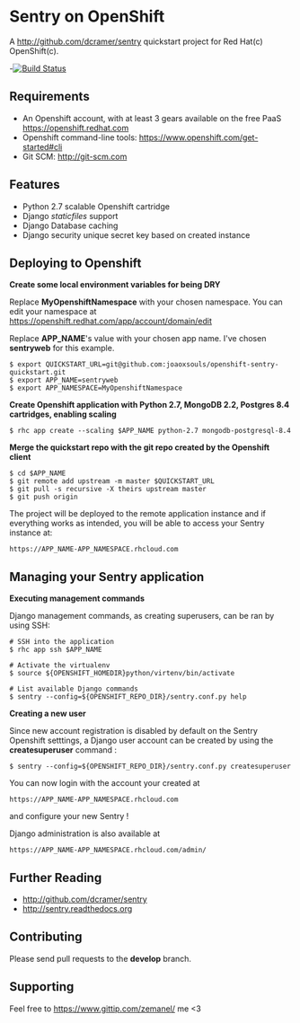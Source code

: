 Sentry on OpenShift
===================

A http://github.com/dcramer/sentry quickstart project for Red Hat(c) OpenShift(c).

-[![Build Status](https://travis-ci.org/zemanel/openshift-sentry-quickstart.png)](https://travis-ci.org/zemanel/openshift-sentry-quickstart)

Requirements
------------

- An Openshift account, with at least 3 gears available on the free PaaS https://openshift.redhat.com
- Openshift command-line tools: https://www.openshift.com/get-started#cli
- Git SCM: http://git-scm.com

Features
--------

- Python 2.7 scalable Openshift cartridge
- Django *staticfiles* support
- Django Database caching
- Django security unique secret key based on created instance

Deploying to Openshift
----------------------

**Create some local environment variables for being DRY**

Replace **MyOpenshiftNamespace** with your chosen namespace. You can edit your namespace at https://openshift.redhat.com/app/account/domain/edit

Replace **APP_NAME**'s value with your chosen app name. I've chosen **sentryweb** for this example.

    $ export QUICKSTART_URL=git@github.com:joaoxsouls/openshift-sentry-quickstart.git
    $ export APP_NAME=sentryweb
    $ export APP_NAMESPACE=MyOpenshiftNamespace

**Create Openshift application with Python 2.7, MongoDB 2.2, Postgres 8.4 cartridges, enabling scaling**

    $ rhc app create --scaling $APP_NAME python-2.7 mongodb-postgresql-8.4

**Merge the quickstart repo with the git repo created by the Openshift client**

    $ cd $APP_NAME
    $ git remote add upstream -m master $QUICKSTART_URL
    $ git pull -s recursive -X theirs upstream master
    $ git push origin

The project will be deployed to the remote application instance and if everything
works as intended, you will be able to access your Sentry instance at:

    https://APP_NAME-APP_NAMESPACE.rhcloud.com

Managing your Sentry application
--------------------------------

**Executing management commands**

Django management commands, as creating superusers, can be ran by using SSH:

    # SSH into the application
    $ rhc app ssh $APP_NAME

    # Activate the virtualenv
    $ source ${OPENSHIFT_HOMEDIR}python/virtenv/bin/activate

    # List available Django commands
    $ sentry --config=${OPENSHIFT_REPO_DIR}/sentry.conf.py help

**Creating a new user**

Since new account registration is disabled by default on the Sentry Openshift setttings, a Django user account can be created by using the **createsuperuser** command :

    $ sentry --config=${OPENSHIFT_REPO_DIR}/sentry.conf.py createsuperuser

You can now login with the account your created at

    https://APP_NAME-APP_NAMESPACE.rhcloud.com

and configure your new Sentry !

Django administration is also available at

    https://APP_NAME-APP_NAMESPACE.rhcloud.com/admin/

Further Reading
---------------

* http://github.com/dcramer/sentry
* http://sentry.readthedocs.org

Contributing
------------

Please send pull requests to the **develop** branch.

Supporting
----------

Feel free to https://www.gittip.com/zemanel/ me <3
